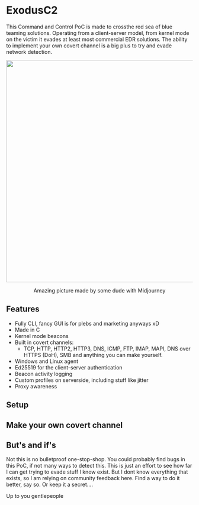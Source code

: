 # ExodusC2
This Command and Control PoC is made to crossthe red sea of blue teaming solutions. Operating from a client-server model, from kernel mode on the victim it evades at least most commercial EDR solutions. The ability to implement your own covert channel is a big plus to try and evade network detection.

<p align="center">
  <img src="https://user-images.githubusercontent.com/59022605/190503049-a4ba6757-de2d-4b15-ac09-627b6b9297b8.png" data-canonical-src="https://user-images.githubusercontent.com/59022605/190503049-a4ba6757-de2d-4b15-ac09-627b6b9297b8.png" height="600" />
</p>

<p align="center">
Amazing picture made by some dude with Midjourney
</p>

## Features
- Fully CLI, fancy GUI is for plebs and marketing anyways xD
- Made in C
- Kernel mode beacons 
- Built in covert channels:
  - TCP, HTTP, HTTP2, HTTP3, DNS, ICMP, FTP, IMAP, MAPI, DNS over HTTPS (DoH), SMB and anything you can make yourself.
- Windows and Linux agent
- Ed25519 for the client-server authentication 
- Beacon activity logging
- Custom profiles on serverside, including stuff like jitter
- Proxy awareness


## Setup

## Make your own covert channel

## But's and if's
Not this is no bulletproof one-stop-shop. You could probably find bugs in this PoC, if not many ways to detect this. This is just an effort to see how far I can get trying to evade stuff I know exist. But I dont know everything that exists, so I am relying on community feedback here. Find a way to do it better, say so. Or keep it a secret.... 

Up to you gentlepeople



